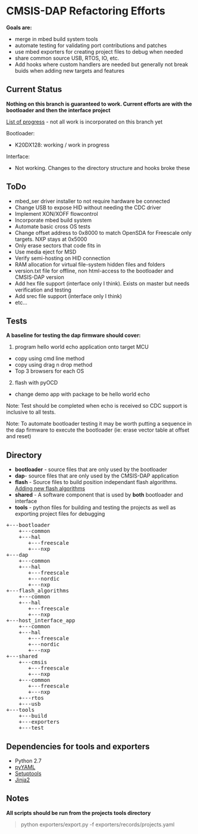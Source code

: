 CMSIS-DAP Refactoring Efforts
============================
**Goals are:**

- merge in mbed build system tools
- automate testing for validating port contributions and patches
- use mbed exporters for creating project files to debug when needed
- share common source USB, RTOS, IO, etc. 
- Add hooks where custom handlers are needed but generally not break buids when adding new targets and features

Current Status
-------------
**Nothing on this branch is guaranteed to work. Current efforts are with the bootloader and then the interface project**

[List of progress](https://docs.google.com/spreadsheets/d/1zZUFL7tFEOW9WSvjQx4NOZjAowWSAgiHxeV6c4Dt2kw/edit#gid=0) - not all work is incorporated on this branch yet

Bootloader:

* K20DX128: working / work in progress

Interface:

* Not working. Changes to the directory structure and hooks broke these

ToDo
------

* mbed_ser driver installer to not require hardware be connected
* Change USB to expose HID without needing the CDC driver
* Implement XON/XOFF flowcontrol
* Incorporate mbed build system
* Automate basic cross OS tests
* Change offset address to 0x8000 to match OpenSDA for Freescale only targets. NXP stays at 0x5000
* Only erase sectors that code fits in
* Use media eject for MSD
* Verify semi-hosting on HID connection
* RAM allocation for virtual file-system hidden files and folders
* version.txt file for offline, non html-access to the bootloader and CMSIS-DAP version
* Add hex file support (interface only I think). Exists on master but needs verification and testing
* Add srec file support (interface only I think)
* etc...

Tests
------
**A baseline for testing the dap firmware should cover:**

1. program hello world echo application onto target MCU
 * copy using cmd line method
 * copy using drag n drop method
 * Top 3 browsers for each OS
2. flash with pyOCD
 * change demo app with package to be hello world echo

Note: Test should be completed when echo is received so CDC support is inclusive to all tests.

Note: To automate bootloader testing it may be worth putting a sequence in the dap firmware to execute the bootloader (ie: erase vector table at offset and reset)

Directory
--------

* **bootloader** - source files that are only used by the bootloader
* **dap**- source files that are only used by the CMSIS-DAP application
* **flash** - Source files to build position independant flash algorithms. [Adding new flash algorithms](http://keil.com/support/man/docs/ulink2/ulink2_su_newalgorithms.htm)
* **shared** - A software component that is used by __both__ bootloader and interface
* **tools** - python files for building and testing the projects as well as exporting project files for debugging

<pre>
+---bootloader
    +---common
    +---hal
       +---freescale
       +---nxp
+---dap
    +---common
    +---hal
       +---freescale
       +---nordic
       +---nxp
+---flash_algorithms
    +---common
    +---hal
       +---freescale
       +---nxp
+---host_interface_app
    +---common
    +---hal
       +---freescale
       +---nordic
       +---nxp
+---shared
    +---cmsis
       +---freescale
       +---nxp
    +---common
       +---freescale
       +---nxp
    +---rtos
    +---usb
+---tools
    +---build
    +---exporters
    +---test
</pre>

<!---

**Contribution is welcomed on this branch**

Documentation
-------------
* [Porting the FW to new boards](http://mbed.org/handbook/cmsis-dap-interface-firmware)

Community
---------
For discussing the development of the CMSIS-DAP Interface Firmware please join our [mbed-devel mailing list](https://groups.google.com/forum/?fromgroups#!forum/mbed-devel).
-->

Dependencies for tools and exporters
----------------------
* Python 2.7
 * [pyYAML](https://github.com/yaml/pyyaml)
 * [Setuptools](https://pypi.python.org/pypi/distribute)
 * [Jinja2](https://pypi.python.org/pypi/Jinja2)
 
Notes
-----
**All scripts should be run from the projects tools directory**
>python exporters/export.py -f exporters/records/projects.yaml
